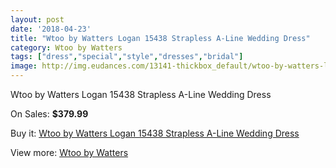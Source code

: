 ```yaml
---
layout: post
date: '2018-04-23'
title: "Wtoo by Watters Logan 15438 Strapless A-Line Wedding Dress"
category: Wtoo by Watters
tags: ["dress","special","style","dresses","bridal"]
image: http://img.eudances.com/13141-thickbox_default/wtoo-by-watters-logan-15438-strapless-a-line-wedding-dress.jpg
---
```

Wtoo by Watters Logan 15438 Strapless A-Line Wedding Dress

On Sales: **$379.99**
<a href="https://www.eudances.com/en/wtoo-by-watters/3984-wtoo-by-watters-logan-15438-strapless-a-line-wedding-dress.html"><amp-img layout="responsive" width="600" height="600" src="//img.eudances.com/13141-thickbox_default/wtoo-by-watters-logan-15438-strapless-a-line-wedding-dress.jpg" alt="Wtoo by Watters Logan 15438 Strapless A-Line Wedding Dress 0" /></a>
<a href="https://www.eudances.com/en/wtoo-by-watters/3984-wtoo-by-watters-logan-15438-strapless-a-line-wedding-dress.html"><amp-img layout="responsive" width="600" height="600" src="//img.eudances.com/13143-thickbox_default/wtoo-by-watters-logan-15438-strapless-a-line-wedding-dress.jpg" alt="Wtoo by Watters Logan 15438 Strapless A-Line Wedding Dress 1" /></a>
<a href="https://www.eudances.com/en/wtoo-by-watters/3984-wtoo-by-watters-logan-15438-strapless-a-line-wedding-dress.html"><amp-img layout="responsive" width="600" height="600" src="//img.eudances.com/13142-thickbox_default/wtoo-by-watters-logan-15438-strapless-a-line-wedding-dress.jpg" alt="Wtoo by Watters Logan 15438 Strapless A-Line Wedding Dress 2" /></a>

Buy it: [Wtoo by Watters Logan 15438 Strapless A-Line Wedding Dress](https://www.eudances.com/en/wtoo-by-watters/3984-wtoo-by-watters-logan-15438-strapless-a-line-wedding-dress.html "Wtoo by Watters Logan 15438 Strapless A-Line Wedding Dress")

View more: [Wtoo by Watters](https://www.eudances.com/en/49-wtoo-by-watters "Wtoo by Watters")